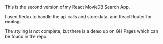 This is the second version of my React MovieDB Search App.

I used Redux to handle the api calls and store data, and React Router for routing. 

The styling is not complete, but there is a demo up on GH Pages which can be found in the repo